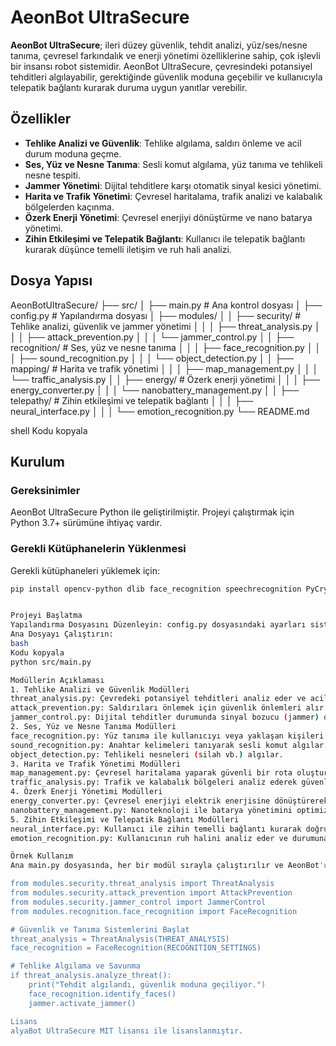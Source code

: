 # AeonBot UltraSecure

**AeonBot UltraSecure**; ileri düzey güvenlik, tehdit analizi, yüz/ses/nesne tanıma, çevresel farkındalık ve enerji yönetimi özelliklerine sahip, çok işlevli bir insansı robot sistemidir. AeonBot UltraSecure, çevresindeki potansiyel tehditleri algılayabilir, gerektiğinde güvenlik moduna geçebilir ve kullanıcıyla telepatik bağlantı kurarak duruma uygun yanıtlar verebilir.

## Özellikler

- **Tehlike Analizi ve Güvenlik**: Tehlike algılama, saldırı önleme ve acil durum moduna geçme.
- **Ses, Yüz ve Nesne Tanıma**: Sesli komut algılama, yüz tanıma ve tehlikeli nesne tespiti.
- **Jammer Yönetimi**: Dijital tehditlere karşı otomatik sinyal kesici yönetimi.
- **Harita ve Trafik Yönetimi**: Çevresel haritalama, trafik analizi ve kalabalık bölgelerden kaçınma.
- **Özerk Enerji Yönetimi**: Çevresel enerjiyi dönüştürme ve nano batarya yönetimi.
- **Zihin Etkileşimi ve Telepatik Bağlantı**: Kullanıcı ile telepatik bağlantı kurarak düşünce temelli iletişim ve ruh hali analizi.

## Dosya Yapısı

AeonBotUltraSecure/ ├── src/ │ ├── main.py # Ana kontrol dosyası │ ├── config.py # Yapılandırma dosyası │ ├── modules/ │ │ ├── security/ # Tehlike analizi, güvenlik ve jammer yönetimi │ │ │ ├── threat_analysis.py │ │ │ ├── attack_prevention.py │ │ │ └── jammer_control.py │ │ ├── recognition/ # Ses, yüz ve nesne tanıma │ │ │ ├── face_recognition.py │ │ │ ├── sound_recognition.py │ │ │ └── object_detection.py │ │ ├── mapping/ # Harita ve trafik yönetimi │ │ │ ├── map_management.py │ │ │ └── traffic_analysis.py │ │ ├── energy/ # Özerk enerji yönetimi │ │ │ ├── energy_converter.py │ │ │ └── nanobattery_management.py │ │ ├── telepathy/ # Zihin etkileşimi ve telepatik bağlantı │ │ │ ├── neural_interface.py │ │ │ └── emotion_recognition.py └── README.md

shell
Kodu kopyala

## Kurulum

### Gereksinimler

AeonBot UltraSecure Python ile geliştirilmiştir. Projeyi çalıştırmak için Python 3.7+ sürümüne ihtiyaç vardır.

### Gerekli Kütüphanelerin Yüklenmesi

Gerekli kütüphaneleri yüklemek için:
```bash
pip install opencv-python dlib face_recognition speechrecognition PyCrypto


Projeyi Başlatma
Yapılandırma Dosyasını Düzenleyin: config.py dosyasındaki ayarları sisteminize uygun olarak güncelleyin.
Ana Dosyayı Çalıştırın:
bash
Kodu kopyala
python src/main.py

Modüllerin Açıklaması
1. Tehlike Analizi ve Güvenlik Modülleri
threat_analysis.py: Çevredeki potansiyel tehditleri analiz eder ve acil durum moduna geçer.
attack_prevention.py: Saldırıları önlemek için güvenlik önlemleri alır.
jammer_control.py: Dijital tehditler durumunda sinyal bozucu (jammer) devreye girer.
2. Ses, Yüz ve Nesne Tanıma Modülleri
face_recognition.py: Yüz tanıma ile kullanıcıyı veya yaklaşan kişileri tanır.
sound_recognition.py: Anahtar kelimeleri tanıyarak sesli komut algılar.
object_detection.py: Tehlikeli nesneleri (silah vb.) algılar.
3. Harita ve Trafik Yönetimi Modülleri
map_management.py: Çevresel haritalama yaparak güvenli bir rota oluşturur.
traffic_analysis.py: Trafik ve kalabalık bölgeleri analiz ederek güvenli geçiş sağlar.
4. Özerk Enerji Yönetimi Modülleri
energy_converter.py: Çevresel enerjiyi elektrik enerjisine dönüştürerek bataryayı şarj eder.
nanobattery_management.py: Nanoteknoloji ile batarya yönetimini optimize eder.
5. Zihin Etkileşimi ve Telepatik Bağlantı Modülleri
neural_interface.py: Kullanıcı ile zihin temelli bağlantı kurarak doğrudan iletişime geçer.
emotion_recognition.py: Kullanıcının ruh halini analiz eder ve durumuna uygun yanıt verir.

Örnek Kullanım
Ana main.py dosyasında, her bir modül sırayla çalıştırılır ve AeonBot'un çeşitli işlevleri aktif hale getirilir:

from modules.security.threat_analysis import ThreatAnalysis
from modules.security.attack_prevention import AttackPrevention
from modules.security.jammer_control import JammerControl
from modules.recognition.face_recognition import FaceRecognition

# Güvenlik ve Tanıma Sistemlerini Başlat
threat_analysis = ThreatAnalysis(THREAT_ANALYSIS)
face_recognition = FaceRecognition(RECOGNITION_SETTINGS)

# Tehlike Algılama ve Savunma
if threat_analysis.analyze_threat():
    print("Tehdit algılandı, güvenlik moduna geçiliyor.")
    face_recognition.identify_faces()
    jammer.activate_jammer()

Lisans
alyaBot UltraSecure MIT lisansı ile lisanslanmıştır.

